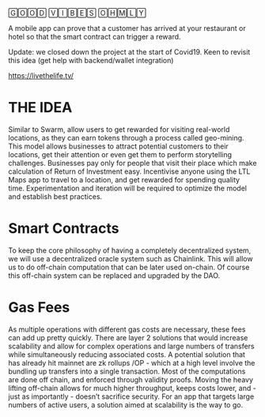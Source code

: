 🄶🄾🄾🄳 🅅🄸🄱🄴🅂 🄾🄷🄼🄻🅈

A mobile app can prove that a customer has arrived at your restaurant or hotel so that the smart contract can trigger a reward.

Update: we closed down the project at the start of Covid19. Keen to revisit this idea (get help with backend/wallet integration)

https://livethelife.tv/

# THE IDEA

Similar to Swarm, allow users to get rewarded for visiting real-world locations, as they can earn tokens through a process called geo-mining. This model allows businesses to attract potential customers to their locations, get their attention or even get them to perform storytelling challenges. Businesses pay only for people that visit their place which make calculation of Return of Investment easy. Incentivise anyone using the LTL Maps app to travel to a location, and get rewarded for spending quality time. Experimentation and iteration will be required to optimize the model and establish best practices. 

# Smart Contracts

To keep the core philosophy of having a completely decentralized system, we will use a decentralized oracle system such as Chainlink. This will allow us to do off-chain computation that can be later used on-chain. Of course this off-chain system can be replaced and upgraded by the DAO.

# Gas Fees

As multiple operations with different gas costs are necessary, these fees can add up pretty quickly. There are layer 2 solutions that would increase scalability and allow for complex operations and large numbers of transfers while simultaneously reducing associated costs. A potential solution that has already hit mainnet are zk rollups /OP - which at a high level involve the bundling up transfers into a single transaction. Most of the computations are done off chain, and enforced through validity proofs. Moving the heavy lifting off-chain allows for much higher throughput, keeps costs lower, and - just as importantly - doesn’t sacrifice security. For an app that targets large numbers of active users, a solution aimed at scalability is the way to go.
